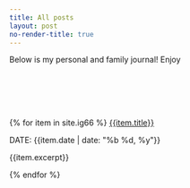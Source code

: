 ```yaml
---
title: All posts
layout: post
no-render-title: true
---
```


Below is my personal and family journal! Enjoy

<!-- Todo, figure out how to order by date -->
<br/>
<br/>
<br/>
<br/>

{% for item in site.ig66 %}
[{{item.title}}]({{item.url}})

DATE: {{item.date | date: "%b %d, %y"}}

{{item.excerpt}}

{% endfor %}
